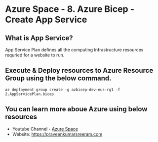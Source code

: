 # Azure Space - 8. Azure Bicep - Create App Service

## What is App Service?

App Service Plan defines all the computing Infrastructure resources requried for a website to run.

## Execute & Deploy resources to Azure Resource Group using the below command.

```
az deployment group create -g azbicep-dev-eus-rg1 -f 2.AppServicePlan.bicep
```


## You can learn more aboue Azure using below resources

* Youtube Channel - [Azure Space](https://www.youtube.com/channel/UCAyKimu-hwmy0kpYprjSPBg?sub_confirmation=1)
* Website: <https://praveenkumarsreeram.com>
